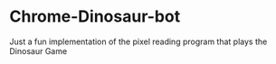 # Chrome-Dinosaur-bot
Just a fun implementation of the pixel reading program that plays the Dinosaur Game

